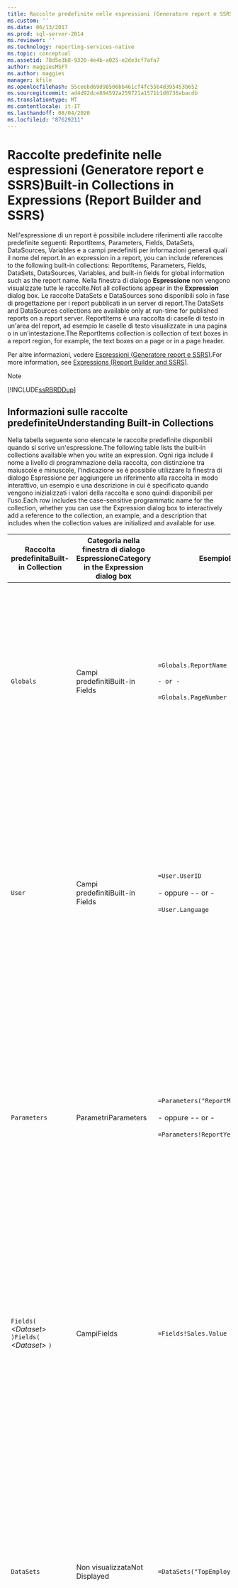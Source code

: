 ```yaml
---
title: Raccolte predefinite nelle espressioni (Generatore report e SSRS) | Microsoft Docs
ms.custom: ''
ms.date: 06/13/2017
ms.prod: sql-server-2014
ms.reviewer: ''
ms.technology: reporting-services-native
ms.topic: conceptual
ms.assetid: 78d5e3b8-9320-4e4b-a025-e2de3cf7afa7
author: maggiesMSFT
ms.author: maggies
manager: kfile
ms.openlocfilehash: 55ceebd69d98506bb461cf4fc55b4d395453b652
ms.sourcegitcommit: ad4d92dce894592a259721a1571b1d8736abacdb
ms.translationtype: MT
ms.contentlocale: it-IT
ms.lasthandoff: 08/04/2020
ms.locfileid: "87629211"
---
```

# <a name="built-in-collections-in-expressions-report-builder-and-ssrs"></a><span data-ttu-id="29865-102">Raccolte predefinite nelle espressioni (Generatore report e SSRS)</span><span class="sxs-lookup"><span data-stu-id="29865-102">Built-in Collections in Expressions (Report Builder and SSRS)</span></span>
  <span data-ttu-id="29865-103">Nell'espressione di un report è possibile includere riferimenti alle raccolte predefinite seguenti: ReportItems, Parameters, Fields, DataSets, DataSources, Variables e a campi predefiniti per informazioni generali quali il nome del report.</span><span class="sxs-lookup"><span data-stu-id="29865-103">In an expression in a report, you can include references to the following built-in collections: ReportItems, Parameters, Fields, DataSets, DataSources, Variables, and built-in fields for global information such as the report name.</span></span> <span data-ttu-id="29865-104">Nella finestra di dialogo **Espressione** non vengono visualizzate tutte le raccolte.</span><span class="sxs-lookup"><span data-stu-id="29865-104">Not all collections appear in the **Expression** dialog box.</span></span> <span data-ttu-id="29865-105">Le raccolte DataSets e DataSources sono disponibili solo in fase di progettazione per i report pubblicati in un server di report.</span><span class="sxs-lookup"><span data-stu-id="29865-105">The DataSets and DataSources collections are available only at run-time for published reports on a report server.</span></span> <span data-ttu-id="29865-106">ReportItems è una raccolta di caselle di testo in un'area del report, ad esempio le caselle di testo visualizzate in una pagina o in un'intestazione.</span><span class="sxs-lookup"><span data-stu-id="29865-106">The ReportItems collection is collection of text boxes in a report region, for example, the text boxes on a page or in a page header.</span></span>  
  
 <span data-ttu-id="29865-107">Per altre informazioni, vedere [Espressioni &#40;Generatore report e SSRS&#41;](expressions-report-builder-and-ssrs.md).</span><span class="sxs-lookup"><span data-stu-id="29865-107">For more information, see [Expressions &#40;Report Builder and SSRS&#41;](expressions-report-builder-and-ssrs.md).</span></span>  
  
> [!NOTE]  
>  [!INCLUDE[ssRBRDDup](../../includes/ssrbrddup-md.md)]  
  
##  <a name="understanding-built-in-collections"></a><a name="Collections"></a> <span data-ttu-id="29865-108">Informazioni sulle raccolte predefinite</span><span class="sxs-lookup"><span data-stu-id="29865-108">Understanding Built-in Collections</span></span>  
 <span data-ttu-id="29865-109">Nella tabella seguente sono elencate le raccolte predefinite disponibili quando si scrive un'espressione.</span><span class="sxs-lookup"><span data-stu-id="29865-109">The following table lists the built-in collections available when you write an expression.</span></span> <span data-ttu-id="29865-110">Ogni riga include il nome a livello di programmazione della raccolta, con distinzione tra maiuscole e minuscole, l'indicazione se è possibile utilizzare la finestra di dialogo Espressione per aggiungere un riferimento alla raccolta in modo interattivo, un esempio e una descrizione in cui è specificato quando vengono inizializzati i valori della raccolta e sono quindi disponibili per l'uso.</span><span class="sxs-lookup"><span data-stu-id="29865-110">Each row includes the case-sensitive programmatic name for the collection, whether you can use the Expression dialog box to interactively add a reference to the collection, an example, and a description that includes when the collection values are initialized and available for use.</span></span>  
  
|<span data-ttu-id="29865-111">Raccolta predefinita</span><span class="sxs-lookup"><span data-stu-id="29865-111">Built-in Collection</span></span>|<span data-ttu-id="29865-112">Categoria nella finestra di dialogo Espressione</span><span class="sxs-lookup"><span data-stu-id="29865-112">Category in the Expression dialog box</span></span>|<span data-ttu-id="29865-113">Esempio</span><span class="sxs-lookup"><span data-stu-id="29865-113">Example</span></span>|<span data-ttu-id="29865-114">Descrizione</span><span class="sxs-lookup"><span data-stu-id="29865-114">Description</span></span>|  
|--------------------------|-------------------------------------------|-------------|-----------------|  
|`Globals`|<span data-ttu-id="29865-115">Campi predefiniti</span><span class="sxs-lookup"><span data-stu-id="29865-115">Built-in Fields</span></span>|`=Globals.ReportName`<br /><br /> `- or -`<br /><br /> `=Globals.PageNumber`|<span data-ttu-id="29865-116">Rappresenta le variabili globali utili per i report, quali il nome del report o il numero di pagina.</span><span class="sxs-lookup"><span data-stu-id="29865-116">Represents global variables useful for reports, such as the report name or page number.</span></span> <span data-ttu-id="29865-117">Sempre disponibile.</span><span class="sxs-lookup"><span data-stu-id="29865-117">Always available.</span></span><br /><br /> <span data-ttu-id="29865-118">Per altre informazioni, vedere [Riferimenti alle raccolte predefinite Globals e Users &#40;Generatore report e SSRS&#41;](built-in-collections-built-in-globals-and-users-references-report-builder.md).</span><span class="sxs-lookup"><span data-stu-id="29865-118">For more information, see [Built-in Globals and Users References &#40;Report Builder and SSRS&#41;](built-in-collections-built-in-globals-and-users-references-report-builder.md).</span></span>|  
|`User`|<span data-ttu-id="29865-119">Campi predefiniti</span><span class="sxs-lookup"><span data-stu-id="29865-119">Built-in Fields</span></span>|`=User.UserID`<br /><br /> <span data-ttu-id="29865-120">- oppure -</span><span class="sxs-lookup"><span data-stu-id="29865-120">- or -</span></span><br /><br /> `=User.Language`|<span data-ttu-id="29865-121">Rappresenta una raccolta di dati relativi all'utente che esegue il report, ad esempio l'impostazione della lingua o l'ID utente.</span><span class="sxs-lookup"><span data-stu-id="29865-121">Represents a collection of data about the user running the report, such as the language setting or the user ID.</span></span> <span data-ttu-id="29865-122">Sempre disponibile.</span><span class="sxs-lookup"><span data-stu-id="29865-122">Always available.</span></span><br /><br /> <span data-ttu-id="29865-123">Per altre informazioni, vedere [Riferimenti alle raccolte predefinite Globals e Users &#40;Generatore report e SSRS&#41;](built-in-collections-built-in-globals-and-users-references-report-builder.md).</span><span class="sxs-lookup"><span data-stu-id="29865-123">For more information, see [Built-in Globals and Users References &#40;Report Builder and SSRS&#41;](built-in-collections-built-in-globals-and-users-references-report-builder.md).</span></span>|  
|`Parameters`|<span data-ttu-id="29865-124">Parametri</span><span class="sxs-lookup"><span data-stu-id="29865-124">Parameters</span></span>|`=Parameters("ReportMonth").Value`<br /><br /> <span data-ttu-id="29865-125">- oppure -</span><span class="sxs-lookup"><span data-stu-id="29865-125">- or -</span></span><br /><br /> `=Parameters!ReportYear.Value`|<span data-ttu-id="29865-126">Rappresenta la raccolta dei parametri del report, che possono essere a valore singolo o multivalore.</span><span class="sxs-lookup"><span data-stu-id="29865-126">Represents the collection of report parameters, each of which can be single-value or multivalue.</span></span> <span data-ttu-id="29865-127">Non disponibile prima del completamento dell'inizializzazione dell'elaborazione.</span><span class="sxs-lookup"><span data-stu-id="29865-127">Not available until processing initialization is complete.</span></span> <span data-ttu-id="29865-128">Per altre informazioni, vedere [Riferimenti alla raccolta dei parametri &#40;Generatore report e SSRS&#41;](built-in-collections-parameters-collection-references-report-builder.md).</span><span class="sxs-lookup"><span data-stu-id="29865-128">For more information, see [Parameters Collection References &#40;Report Builder and SSRS&#41;](built-in-collections-parameters-collection-references-report-builder.md).</span></span>|  
|<span data-ttu-id="29865-129">`Fields(` *\<Dataset>* `)`</span><span class="sxs-lookup"><span data-stu-id="29865-129">`Fields(` *\<Dataset>* `)`</span></span>|<span data-ttu-id="29865-130">Campi</span><span class="sxs-lookup"><span data-stu-id="29865-130">Fields</span></span>|`=Fields!Sales.Value`|<span data-ttu-id="29865-131">Rappresenta la raccolta di campi del set di dati disponibili per il report.</span><span class="sxs-lookup"><span data-stu-id="29865-131">Represents the collection of fields of the dataset that are available to the report.</span></span> <span data-ttu-id="29865-132">Disponibile dopo il recupero dei dati da un'origine dei dati in un set di dati.</span><span class="sxs-lookup"><span data-stu-id="29865-132">Available after data is retrieved from a data source into a dataset.</span></span> <span data-ttu-id="29865-133">Per altre informazioni, vedere [Riferimenti alla raccolta di campi del set di dati &#40;Generatore report e SSRS&#41;](built-in-collections-dataset-fields-collection-references-report-builder.md).</span><span class="sxs-lookup"><span data-stu-id="29865-133">For more information, see [Dataset Fields Collection References &#40;Report Builder and SSRS&#41;](built-in-collections-dataset-fields-collection-references-report-builder.md).</span></span>|  
|`DataSets`|<span data-ttu-id="29865-134">Non visualizzata</span><span class="sxs-lookup"><span data-stu-id="29865-134">Not Displayed</span></span>|`=DataSets("TopEmployees").CommandText`|<span data-ttu-id="29865-135">Rappresenta la raccolta di set di dati a cui si fa riferimento nel corpo della definizione del report.</span><span class="sxs-lookup"><span data-stu-id="29865-135">Represents the collection of datasets referenced from the body of a report definition.</span></span> <span data-ttu-id="29865-136">Non include origini dei dati utilizzate solo nelle intestazioni pagina o nei piè di pagina.</span><span class="sxs-lookup"><span data-stu-id="29865-136">Does not include data sources used only in page headers or page footers.</span></span> <span data-ttu-id="29865-137">Non disponibile nell'anteprima locale.</span><span class="sxs-lookup"><span data-stu-id="29865-137">Not available in local preview.</span></span> <span data-ttu-id="29865-138">Per altre informazioni, vedere [Riferimenti a raccolte DataSources e DataSets &#40;Generatore report e SSRS&#41;](built-in-collections-datasources-and-datasets-references-report-builder.md).</span><span class="sxs-lookup"><span data-stu-id="29865-138">For more information, see [DataSources and DataSets Collection References &#40;Report Builder and SSRS&#41;](built-in-collections-datasources-and-datasets-references-report-builder.md).</span></span>|  
|`DataSources`|<span data-ttu-id="29865-139">Non visualizzata</span><span class="sxs-lookup"><span data-stu-id="29865-139">Not Displayed</span></span>|`=DataSources("AdventureWorks2012").Type`|<span data-ttu-id="29865-140">Rappresenta la raccolta di origini dei dati a cui viene fatto riferimento nel corpo di un report.</span><span class="sxs-lookup"><span data-stu-id="29865-140">Represents the collection of data sources referenced from within the body of a report.</span></span> <span data-ttu-id="29865-141">Non include origini dei dati utilizzate solo nelle intestazioni pagina o nei piè di pagina.</span><span class="sxs-lookup"><span data-stu-id="29865-141">Does not include data sources used only in page headers or page footers.</span></span> <span data-ttu-id="29865-142">Non disponibile nell'anteprima locale.</span><span class="sxs-lookup"><span data-stu-id="29865-142">Not available in local preview.</span></span> <span data-ttu-id="29865-143">Per altre informazioni, vedere [Riferimenti a raccolte DataSources e DataSets &#40;Generatore report e SSRS&#41;](built-in-collections-datasources-and-datasets-references-report-builder.md).</span><span class="sxs-lookup"><span data-stu-id="29865-143">For more information, see [DataSources and DataSets Collection References &#40;Report Builder and SSRS&#41;](built-in-collections-datasources-and-datasets-references-report-builder.md).</span></span>|  
|`Variables`|`Variables`|`=Variables!CustomTimeStamp.Value`|<span data-ttu-id="29865-144">Rappresenta la raccolta di variabili del report e variabili di gruppo.</span><span class="sxs-lookup"><span data-stu-id="29865-144">Represents the collection of report variables and group variables.</span></span> <span data-ttu-id="29865-145">Per altre informazioni, vedere [Riferimenti a raccolte di variabili di report e di gruppo &#40;Generatore report e SSRS&#41;](built-in-collections-report-and-group-variables-references-report-builder.md).</span><span class="sxs-lookup"><span data-stu-id="29865-145">For more information, see [Report and Group Variables Collections References &#40;Report Builder and SSRS&#41;](built-in-collections-report-and-group-variables-references-report-builder.md).</span></span>|  
|`ReportItems`|<span data-ttu-id="29865-146">Non visualizzata</span><span class="sxs-lookup"><span data-stu-id="29865-146">Not Displayed</span></span>|`=ReportItems("Textbox1").Value`|<span data-ttu-id="29865-147">Rappresenta la raccolta di caselle di testo per un elemento del report.</span><span class="sxs-lookup"><span data-stu-id="29865-147">Represents the collection of text boxes for a report item.</span></span> <span data-ttu-id="29865-148">Questa raccolta può essere utilizzata per riepilogare gli elementi nella pagina da includere in un'intestazione o in un piè di pagina.</span><span class="sxs-lookup"><span data-stu-id="29865-148">This collection can be used to summarize items on the page for including in a page header or page footer.</span></span> <span data-ttu-id="29865-149">Per altre informazioni, vedere [Riferimenti alla raccolta ReportItems &#40;Generatore report e SSRS&#41;](built-in-collections-reportitems-collection-references-report-builder.md).</span><span class="sxs-lookup"><span data-stu-id="29865-149">For more information, see [ReportItems Collection References &#40;Report Builder and SSRS&#41;](built-in-collections-reportitems-collection-references-report-builder.md).</span></span>|  
  
##  <a name="using-collection-syntax-in-an-expression"></a><a name="Syntax"></a> <span data-ttu-id="29865-150">Utilizzo della sintassi delle raccolte in un'espressione</span><span class="sxs-lookup"><span data-stu-id="29865-150">Using Collection Syntax in an Expression</span></span>  
 <span data-ttu-id="29865-151">Per fare riferimento a una raccolta da un'espressione, utilizzare la [!INCLUDE[msCoName](../../includes/msconame-md.md)] [!INCLUDE[vbprvb](../../includes/vbprvb-md.md)] sintassi standard per un elemento in una raccolta.</span><span class="sxs-lookup"><span data-stu-id="29865-151">To refer to a collection from an expression, use standard [!INCLUDE[msCoName](../../includes/msconame-md.md)] [!INCLUDE[vbprvb](../../includes/vbprvb-md.md)] syntax for an item in a collection.</span></span> <span data-ttu-id="29865-152">Nella tabella seguente sono illustrati alcuni esempi di sintassi di raccolta.</span><span class="sxs-lookup"><span data-stu-id="29865-152">The following table shows examples of collection syntax.</span></span>  
  
|<span data-ttu-id="29865-153">Sintassi</span><span class="sxs-lookup"><span data-stu-id="29865-153">Syntax</span></span>|<span data-ttu-id="29865-154">Esempio</span><span class="sxs-lookup"><span data-stu-id="29865-154">Example</span></span>|  
|------------|-------------|  
|<span data-ttu-id="29865-155">*Raccolta! ObjectName. Property*</span><span class="sxs-lookup"><span data-stu-id="29865-155">*Collection!ObjectName.Property*</span></span>|`=Fields!Sales.Value`|  
|<span data-ttu-id="29865-156">*Raccolta! ObjectName ("Property")*</span><span class="sxs-lookup"><span data-stu-id="29865-156">*Collection!ObjectName("Property")*</span></span>|`=Fields!Sales("Value")`|  
|<span data-ttu-id="29865-157">*Collection("ObjectName").Property*</span><span class="sxs-lookup"><span data-stu-id="29865-157">*Collection("ObjectName").Property*</span></span>|`=Fields("Sales").Value`|  
|<span data-ttu-id="29865-158">*Collection("Member")*</span><span class="sxs-lookup"><span data-stu-id="29865-158">*Collection("Member")*</span></span>|`=User("Language")`|  
|<span data-ttu-id="29865-159">*Raccolta. Member*</span><span class="sxs-lookup"><span data-stu-id="29865-159">*Collection.Member*</span></span>|`=User.Language`|  
  
## <a name="see-also"></a><span data-ttu-id="29865-160">Vedere anche</span><span class="sxs-lookup"><span data-stu-id="29865-160">See Also</span></span>  
 <span data-ttu-id="29865-161">[Aggiungere un'espressione &#40;Generatore report e SSRS&#41;](add-an-expression-report-builder-and-ssrs.md) </span><span class="sxs-lookup"><span data-stu-id="29865-161">[Add an Expression &#40;Report Builder and SSRS&#41;](add-an-expression-report-builder-and-ssrs.md) </span></span>  
 [<span data-ttu-id="29865-162">Esempi di espressioni &#40;Generatore report e SSRS&#41;</span><span class="sxs-lookup"><span data-stu-id="29865-162">Expression Examples &#40;Report Builder and SSRS&#41;</span></span>](expression-examples-report-builder-and-ssrs.md)  
  
  
